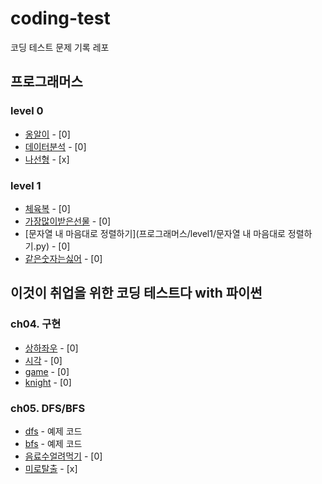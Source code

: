 # coding-test

코딩 테스트 문제 기록 레포

## 프로그래머스

### level 0

- [옹알이](프로그래머스/level0/옹알이(1).py) - [0]
- [데이터분석](프로그래머스/level0/PCCE_기출문제_10번_데이터분석.py) - [0]
- [나선형](프로그래머스/level0/나선형.py) - [x]
### level 1

- [체육복](프로그래머스/level1/greedy_체육복.py)  - [0]
- [가장많이받은선물](프로그래머스/level1/2024_KAKAO_WINTER_INTERSHIP_가장많이받은선물.py)  - [0]
- [문자열 내 마음대로 정렬하기](프로그래머스/level1/문자열 내 마음대로 정렬하기.py) - [0]
- [같은숫자는싫어](프로그래머스/level1/stack_같은숫자는싫어.py) - [0]

## 이것이 취업을 위한 코딩 테스트다 with 파이썬

### ch04. 구현

- [상하좌우](book/ch04/상하좌우.py) - [0]
- [시각](book/ch04/시각.py) - [0]
- [game](book/ch04/game.py) - [0]
- [knight](book/ch04/knight.py) - [0]

### ch05. DFS/BFS

- [dfs](book/ch05/dfs.py) - 예제 코드
- [bfs](book/ch05/bfs.py) - 예제 코드
- [음료수얼려먹기](book/ch05/음료수얼려먹기.py) - [0]
- [미로탈출](book/ch05/미로탈출.py) - [x]